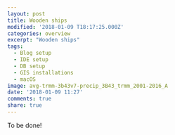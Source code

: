 ```yaml
---
layout: post
title: Wooden ships
modified: '2018-01-09 T18:17:25.000Z'
categories: overview
excerpt: "Wooden ships"
tags:
  - Blog setup
  - IDE setup
  - DB setup
  - GIS installations
  - macOS
image: avg-trmm-3b43v7-precip_3B43_trmm_2001-2016_A
date: '2018-01-09 11:27'
comments: true
share: true
---
```



To be done!
